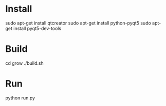 # Install

sudo apt-get install qtcreator
sudo apt-get install python-pyqt5
sudo apt-get install pyqt5-dev-tools

# Build

cd grow
./build.sh

# Run

python run.py
